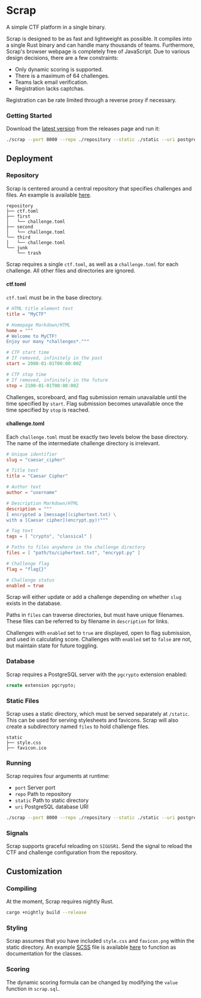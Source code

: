 # Scrap

A simple CTF platform in a single binary.

Scrap is designed to be as fast and lightweight as possible. It compiles into a single Rust binary and can handle many thousands of teams. Furthermore, Scrap's browser webpage is completely free of JavaScript. Due to various design decisions, there are a few constraints:

* Only dynamic scoring is supported.
* There is a maximum of 64 challenges.
* Teams lack email verification.
* Registration lacks captchas.

Registration can be rate limited through a reverse proxy if necessary.

### Getting Started

Download the [latest version](https://github.com/pearl/scrap/releases/latest) from the releases page and run it:

```bash
./scrap --port 8000 --repo ./repository --static ./static --uri postgres://user:pass@host/db
```

## Deployment

### Repository

Scrap is centered around a central repository that specifies challenges and files. An example is available [here](https://github.com/pearl/scrap/tree/master/examples/respository).

```
repository
├── ctf.toml
├── first
│   └── challenge.toml
├── second
│   └── challenge.toml
└── third
│   └── challenge.toml
└── junk
    └── trash
```

Scrap requires a single `ctf.toml`, as well as a `challenge.toml` for each challenge. All other files and directories are ignored.

#### ctf.toml

`ctf.toml` must be in the base directory.

```toml
# HTML title element text
title = "MyCTF"

# Homepage Markdown/HTML
home = """
# Welcome to MyCTF!
Enjoy our many *challenges*."""

# CTF start time
# If removed, infinitely in the past
start = 2000-01-01T00:00:00Z

# CTF stop time
# If removed, infinitely in the future
stop = 2100-01-01T00:00:00Z
```

Challenges, scoreboard, and flag submission remain unavailable until the time specified by `start`. Flag submission becomes unavailable once the time specified by `stop` is reached.

#### challenge.toml

Each `challenge.toml` must be exactly two levels below the base directory. The name of the intermediate challenge directory is irrelevant.

```toml
# Unique identifier
slug = "caesar_cipher"

# Title text
title = "Caesar Cipher"

# Author text
author = "username"

# Description Markdown/HTML
description = """
I encrypted a [message](ciphertext.txt) \
with a [Caesar cipher](encrypt.py)!"""

# Tag text
tags = [ "crypto", "classical" ]

# Paths to files anywhere in the challenge directory
files = [ "path/to/ciphertext.txt", "encrypt.py" ]

# Challenge flag
flag = "flag{}"

# Challenge status
enabled = true
```

Scrap will either update or add a challenge depending on whether `slug` exists in the database.

Paths in `files` can traverse directories, but must have unique filenames. These files can be referred to by filename in `description` for links.

Challenges with `enabled` set to `true` are displayed, open to flag submission, and used in calculating score. Challenges with `enabled` set to `false` are not, but maintain state for future toggling.

### Database

Scrap requires a PostgreSQL server with the `pgcrypto` extension enabled:

```sql
create extension pgcrypto;
```

### Static Files

Scrap uses a static directory, which must be served separately at `/static`. This can be used for serving stylesheets and favicons. Scrap will also create a subdirectory named `files` to hold challenge files.

```
static
├── style.css
├── favicon.ico
```

### Running

Scrap requires four arguments at runtime:

- `port` Server port
- `repo` Path to repository
- `static` Path to static directory
- `uri` PostgreSQL database URI

```bash
./scrap --port 8000 --repo ./repository --static ./static --uri postgres://user:pass@host/db
```

### Signals

Scrap supports graceful reloading on `SIGUSR1`. Send the signal to reload the CTF and challenge configuration from the repository.

## Customization

### Compiling

At the moment, Scrap requires nightly Rust.

```bash
cargo +nightly build --release
```

### Styling

Scrap assumes that you have included `style.css` and `favicon.png` within the static directory. An example [SCSS](https://sass-lang.com/documentation/syntax) file is available [here](https://github.com/pearl/scrap/blob/master/examples/style.scss) to function as documentation for the classes.

### Scoring

The dynamic scoring formula can be changed by modifying the `value` function in `scrap.sql`.
